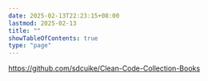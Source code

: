 ```yaml
---
date: 2025-02-13T22:23:15+08:00
lastmod: 2025-02-13
title: ""
showTableOfContents: true
type: "page"
---
```


https://github.com/sdcuike/Clean-Code-Collection-Books